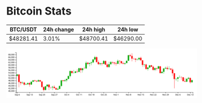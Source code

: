 # Bitcoin Stats

BTC/USDT|24h change|24h high|24h low|
|---|---|---|---|
|$48281.41|3.01%|$48700.41|$46290.00|

<img src="./chart.svg">
